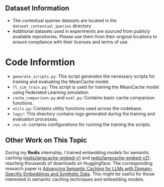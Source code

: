 <!-- **Note:** This repository contains code for MeanCache. The codebase has hardcoded paths (local to my enviorment) and some other experimental components. I will update these paths in the future to make it more user-friendly and easier to run without modifications.--> 


## Dataset Information

- The contextual queries datasets are located in the `dataset_contextual_queries` directory
- Additional datasets used in experiments are sourced from publicly available repositories. Please use them from their original locations to ensure compliance with their licenses and terms of use.


# Code Informtion

- `generate_scripts.py`: This script generates the necessary scripts for training and evaluating the MeanCache model.
- `fl_sim_train.py`: This script is used for training the MeanCache model using Federated Learning simulation.
- `cache_comparison.py` and `eval.py`: Contains basic cache comparison functions. 
- `utils.py`: Contains utility functions used across the codebase.
- `logs/`: This directory contains logs generated during the training and evaluation processes.
- `run.sh`: contains configurations for running the training the scripts. 



## Other Work on This Topic

During my **Redis** internship, I trained embedding models for semantic caching ([redis/langcache-embed-v1](https://huggingface.co/redis/langcache-embed-v1) and [redis/langcache-embed-v2](https://huggingface.co/redis/langcache-embed-v2)), reaching thousands of downloads on Huggingface. The corresponding research paper is [Advancing Semantic Caching for LLMs with Domain-Specific Embeddings and Synthetic Data](https://arxiv.org/pdf/2504.02268). This might be useful for those interested in semantic caching techniques and embedding models.

